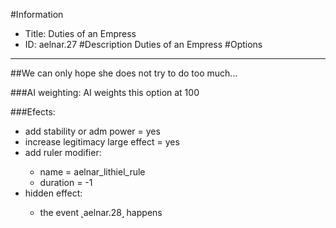#Information
 - Title: Duties of an Empress
 - ID: aelnar.27
#Description
Duties of an Empress
#Options

___
##We can only hope she does not try to do too much...

###AI weighting:
AI weights this option at 100


###Efects:<ul><li>add stability or adm power = yes</li><li>increase legitimacy large effect = yes</li><li>add ruler modifier:</li><ul><li>name = aelnar_lithiel_rule</li><li>duration = -1</li></ul><li>hidden effect:</li><ul><li>the event ˻aelnar.28˼ happens</li></ul></ul>
